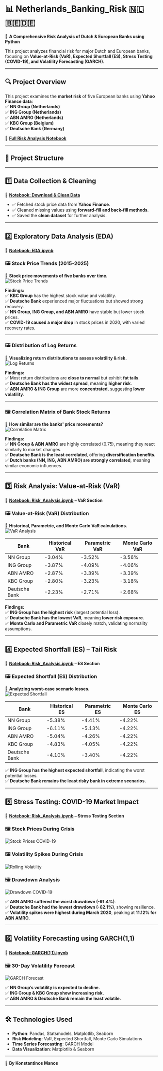 # 📊 Netherlands_Banking_Risk 🇳🇱🇧🇪🇩🇪  
🚀 **A Comprehensive Risk Analysis of Dutch & European Banks using Python**  

This project analyzes financial risk for major Dutch and European banks, focusing on **Value-at-Risk (VaR), Expected Shortfall (ES), Stress Testing (COVID-19), and Volatility Forecasting (GARCH)**.

---

## 🔍 **Project Overview**
This project examines the **market risk** of five European banks using **Yahoo Finance data**:  
✅ **NN Group (Netherlands)**  
✅ **ING Group (Netherlands)**  
✅ **ABN AMRO (Netherlands)**  
✅ **KBC Group (Belgium)**  
✅ **Deutsche Bank (Germany)**  

📌 **[Full Risk Analysis Notebook](./Risk_Analysis.ipynb)**  

---

## 📂 **Project Structure**

---

## 1️⃣ **Data Collection & Cleaning**
📌 **[Notebook: Download & Clean Data](./download_clean_dataset.ipynb)**  
- ✅ Fetched stock price data from **Yahoo Finance**.  
- ✅ Cleaned missing values using **forward-fill and back-fill methods**.  
- ✅ Saved the **clean dataset** for further analysis.  

---

## 2️⃣ **Exploratory Data Analysis (EDA)**
📌 **[Notebook: EDA.ipynb](./EDA.ipynb)**  

### 🖼 **Stock Price Trends (2015-2025)**
📌 **Stock price movements of five banks over time.**  
![Stock Price Trends](https://github.com/konstantinosmanos/Netherlands_Banking_Risk/main/Strock_price_trends.png?)


**Findings:**  
✅ **KBC Group** has the highest stock value and volatility.  
✅ **Deutsche Bank** experienced major fluctuations but showed strong recovery.  
✅ **NN Group, ING Group, and ABN AMRO** have stable but lower stock prices.  
✅ **COVID-19 caused a major drop** in stock prices in 2020, with varied recovery rates.

---

### 🖼 **Distribution of Log Returns**
📌 **Visualizing return distributions to assess volatility & risk.**  
![Log Returns](./Images/Distribution_log_returns.png)

**Findings:**  
✅ Most return distributions are **close to normal** but exhibit **fat tails**.  
✅ **Deutsche Bank has the widest spread**, meaning **higher risk**.  
✅ **ABN AMRO & ING Group** are more **concentrated**, suggesting **lower volatility**.

---

### 🖼 **Correlation Matrix of Bank Stock Returns**
📌 **How similar are the banks' price movements?**  
![Correlation Matrix](./Images/Correlation_matrix.png)

**Findings:**  
✅ **NN Group & ABN AMRO** are highly correlated (0.75), meaning they react similarly to market changes.  
✅ **Deutsche Bank is the least correlated**, offering **diversification benefits**.  
✅ **Dutch banks (NN, ING, ABN AMRO) are strongly correlated**, meaning similar economic influences.

---

## 3️⃣ **Risk Analysis: Value-at-Risk (VaR)**
📌 **[Notebook: Risk_Analysis.ipynb](./Risk_Analysis.ipynb) – VaR Section**  

### 🖼 **Value-at-Risk (VaR) Distribution**
📌 **Historical, Parametric, and Monte Carlo VaR calculations.**  
![VaR Analysis](./Images/VaR_Analysis.png)

| Bank         | Historical VaR | Parametric VaR | Monte Carlo VaR |
|-------------|---------------|---------------|-----------------|
| NN Group    | -3.04%        | -3.52%        | -3.56%         |
| ING Group   | -3.87%        | -4.09%        | -4.06%         |
| ABN AMRO    | -2.87%        | -3.39%        | -3.39%         |
| KBC Group   | -2.80%        | -3.23%        | -3.18%         |
| Deutsche Bank | -2.23%       | -2.71%        | -2.68%         |

**Findings:**  
✅ **ING Group has the highest risk** (largest potential loss).  
✅ **Deutsche Bank has the lowest VaR**, meaning **lower risk exposure**.  
✅ **Monte Carlo and Parametric VaR** closely match, validating normality assumptions.

---

## 4️⃣ **Expected Shortfall (ES) – Tail Risk**
📌 **[Notebook: Risk_Analysis.ipynb](./Risk_Analysis.ipynb) – ES Section**  

### 🖼 **Expected Shortfall (ES) Distribution**
📌 **Analyzing worst-case scenario losses.**  
![Expected Shortfall](./Images/Expected_Shortfall.png)

| Bank         | Historical ES | Parametric ES | Monte Carlo ES |
|-------------|--------------|--------------|----------------|
| NN Group    | -5.38%       | -4.41%       | -4.22%        |
| ING Group   | -6.11%       | -5.13%       | -4.22%        |
| ABN AMRO    | -5.04%       | -4.26%       | -4.22%        |
| KBC Group   | -4.83%       | -4.05%       | -4.22%        |
| Deutsche Bank | -4.10%      | -3.40%       | -4.22%        |

✅ **ING Group has the highest expected shortfall**, indicating the worst potential losses.  
✅ **Deutsche Bank remains the least risky bank in extreme scenarios.**  

---

## 5️⃣ **Stress Testing: COVID-19 Market Impact**
📌 **[Notebook: Risk_Analysis.ipynb](./Risk_Analysis.ipynb) – Stress Testing Section**  

### 🖼 **Stock Prices During Crisis**
![Stock Prices COVID-19](./Images/Stock_prices_Covid_19.png)

### 🖼 **Volatility Spikes During Crisis**
![Rolling Volatility](./Images/Rolling_10_day_volatility.png)

### 🖼 **Drawdown Analysis**
![Drawdown COVID-19](./Images/Drawdown_COVID_19.png)

✅ **ABN AMRO suffered the worst drawdown (-91.4%)**.  
✅ **Deutsche Bank had the lowest drawdown (-62.1%)**, showing resilience.  
✅ **Volatility spikes were highest during March 2020**, peaking at **11.12% for ABN AMRO**.

---

## 6️⃣ **Volatility Forecasting using GARCH(1,1)**
📌 **[Notebook: GARCH(1,1).ipynb](./GARCH(1,1).ipynb)**  

### 🖼 **30-Day Volatility Forecast**
![GARCH Forecast](./Images/GARCH_Volatility_Forecast.png)

✅ **NN Group’s volatility is expected to decline.**  
✅ **ING Group & KBC Group show increasing risk.**  
✅ **ABN AMRO & Deutsche Bank remain the least volatile.**  

---

## 🛠 **Technologies Used**
- **Python**: Pandas, Statsmodels, Matplotlib, Seaborn  
- **Risk Modeling**: VaR, Expected Shortfall, Monte Carlo Simulations  
- **Time Series Forecasting**: GARCH Model  
- **Data Visualization**: Matplotlib & Seaborn  

---

📌 **By Konstantinos Manos**
